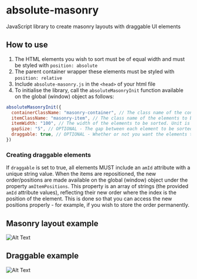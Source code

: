 # absolute-masonry
JavaScript library to create masonry layouts with draggable UI elements

## How to use

1. The HTML elements you wish to sort must be of equal width and must be styled with `position: absolute`
2. The parent container wrapper these elements must be styled with `position: relative`
3. Include `absolute-masonry.js` in the `<head>` of your html file
4. To initialise the library, call the `absoluteMasonryInit` function available on the global (window) object as follows:
```js
absoluteMasonryInit({
  containerClassName: "masonry-container", // The class name of the container wrapping the items - Ensure the element has relative positioning
  itemClassName: "masonry-item", // The class name of the elements to be sorted - Ensure the elements have absolute positioning
  itemWidth: "100", // The width of the elements to be sorted. Unit is px - Ensure the elements are of equal width
  gapSize: "5", // OPTIONAL - The gap between each element to be sorted. Default value is 10. Unit is px
  draggable: true, // OPTIONAL - Whether or not you want the elements to be draggable and repositionable. Default value is false
})
```
### Creating draggable elements
If `draggable` is set to true, all elements MUST include an `amId` attribute with a unique string value. When the items are repositioned, the new order/positions are made available on the global (window) object under the property `amItemPositions`. This property is an array of strings (the provided `amId` attribute values), reflecting their new order where the index is the position of the element. This is done so that you can access the new positions properly - for example, if you wish to store the order permanently.

## Masonry layout example
![Alt Text](https://media.giphy.com/media/LlVYWCKAXbGvnMERLH/giphy.gif)

## Draggable example
![Alt Text](https://media.giphy.com/media/iDGi96gbsCVySZeKMI/giphy.gif)



